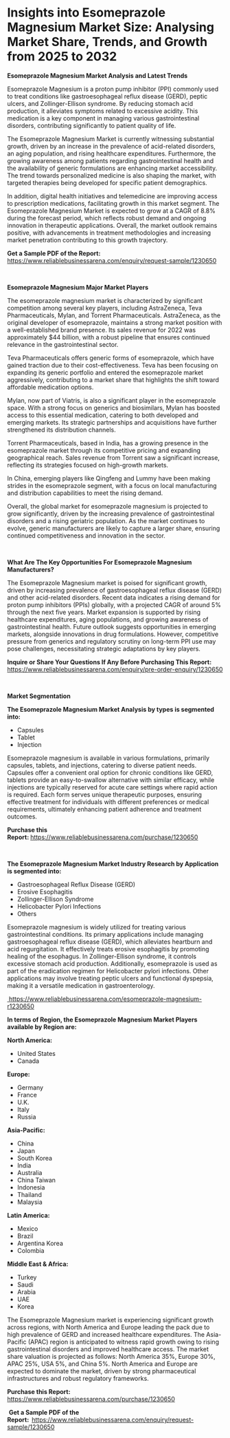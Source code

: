 <p><h1>Insights into Esomeprazole Magnesium Market Size: Analysing Market Share, Trends, and Growth from 2025 to 2032</h1></p><p><strong>Esomeprazole Magnesium Market Analysis and Latest Trends</strong></p>
<p><p>Esomeprazole Magnesium is a proton pump inhibitor (PPI) commonly used to treat conditions like gastroesophageal reflux disease (GERD), peptic ulcers, and Zollinger-Ellison syndrome. By reducing stomach acid production, it alleviates symptoms related to excessive acidity. This medication is a key component in managing various gastrointestinal disorders, contributing significantly to patient quality of life.</p><p>The Esomeprazole Magnesium Market is currently witnessing substantial growth, driven by an increase in the prevalence of acid-related disorders, an aging population, and rising healthcare expenditures. Furthermore, the growing awareness among patients regarding gastrointestinal health and the availability of generic formulations are enhancing market accessibility. The trend towards personalized medicine is also shaping the market, with targeted therapies being developed for specific patient demographics.</p><p>In addition, digital health initiatives and telemedicine are improving access to prescription medications, facilitating growth in this market segment. The Esomeprazole Magnesium Market is expected to grow at a CAGR of 8.8% during the forecast period, which reflects robust demand and ongoing innovation in therapeutic applications. Overall, the market outlook remains positive, with advancements in treatment methodologies and increasing market penetration contributing to this growth trajectory.</p></p>
<p><strong>Get a Sample PDF of the Report:&nbsp;</strong> <a href="https://www.reliablebusinessarena.com/enquiry/request-sample/1230650?utm_campaign=3568&utm_medium=2&utm_source=Github&utm_content=ia&utm_term=19042025&utm_id=esomeprazole-magnesium">https://www.reliablebusinessarena.com/enquiry/request-sample/1230650</a></p>
<p>&nbsp;</p>
<p><strong>Esomeprazole Magnesium Major Market Players</strong></p>
<p><p>The esomeprazole magnesium market is characterized by significant competition among several key players, including AstraZeneca, Teva Pharmaceuticals, Mylan, and Torrent Pharmaceuticals. AstraZeneca, as the original developer of esomeprazole, maintains a strong market position with a well-established brand presence. Its sales revenue for 2022 was approximately $44 billion, with a robust pipeline that ensures continued relevance in the gastrointestinal sector.</p><p>Teva Pharmaceuticals offers generic forms of esomeprazole, which have gained traction due to their cost-effectiveness. Teva has been focusing on expanding its generic portfolio and entered the esomeprazole market aggressively, contributing to a market share that highlights the shift toward affordable medication options.</p><p>Mylan, now part of Viatris, is also a significant player in the esomeprazole space. With a strong focus on generics and biosimilars, Mylan has boosted access to this essential medication, catering to both developed and emerging markets. Its strategic partnerships and acquisitions have further strengthened its distribution channels.</p><p>Torrent Pharmaceuticals, based in India, has a growing presence in the esomeprazole market through its competitive pricing and expanding geographical reach. Sales revenue from Torrent saw a significant increase, reflecting its strategies focused on high-growth markets.</p><p>In China, emerging players like Qingfeng and Lummy have been making strides in the esomeprazole segment, with a focus on local manufacturing and distribution capabilities to meet the rising demand.</p><p>Overall, the global market for esomeprazole magnesium is projected to grow significantly, driven by the increasing prevalence of gastrointestinal disorders and a rising geriatric population. As the market continues to evolve, generic manufacturers are likely to capture a larger share, ensuring continued competitiveness and innovation in the sector.</p></p>
<p>&nbsp;</p>
<p><strong>What Are The Key Opportunities For Esomeprazole Magnesium Manufacturers?</strong></p>
<p><p>The Esomeprazole Magnesium market is poised for significant growth, driven by increasing prevalence of gastroesophageal reflux disease (GERD) and other acid-related disorders. Recent data indicates a rising demand for proton pump inhibitors (PPIs) globally, with a projected CAGR of around 5% through the next five years. Market expansion is supported by rising healthcare expenditures, aging populations, and growing awareness of gastrointestinal health. Future outlook suggests opportunities in emerging markets, alongside innovations in drug formulations. However, competitive pressure from generics and regulatory scrutiny on long-term PPI use may pose challenges, necessitating strategic adaptations by key players.</p></p>
<p><strong>Inquire or Share Your Questions If Any Before Purchasing This Report:</strong> <a href="https://www.reliablebusinessarena.com/enquiry/pre-order-enquiry/1230650?utm_campaign=3568&utm_medium=2&utm_source=Github&utm_content=ia&utm_term=19042025&utm_id=esomeprazole-magnesium">https://www.reliablebusinessarena.com/enquiry/pre-order-enquiry/1230650</a></p>
<p>&nbsp;</p>
<p><strong>Market Segmentation</strong></p>
<p><strong>The Esomeprazole Magnesium Market Analysis by types is segmented into:</strong></p>
<p><ul><li>Capsules</li><li>Tablet</li><li>Injection</li></ul></p>
<p><p>Esomeprazole magnesium is available in various formulations, primarily capsules, tablets, and injections, catering to diverse patient needs. Capsules offer a convenient oral option for chronic conditions like GERD, tablets provide an easy-to-swallow alternative with similar efficacy, while injections are typically reserved for acute care settings where rapid action is required. Each form serves unique therapeutic purposes, ensuring effective treatment for individuals with different preferences or medical requirements, ultimately enhancing patient adherence and treatment outcomes.</p></p>
<p><strong>Purchase this Report:&nbsp;</strong><a href="https://www.reliablebusinessarena.com/purchase/1230650?utm_campaign=3568&utm_medium=2&utm_source=Github&utm_content=ia&utm_term=19042025&utm_id=esomeprazole-magnesium">https://www.reliablebusinessarena.com/purchase/1230650</a></p>
<p>&nbsp;</p>
<p><strong>The Esomeprazole Magnesium Market Industry Research by Application is segmented into:</strong></p>
<p><ul><li>Gastroesophageal Reflux Disease (GERD)</li><li>Erosive Esophagitis</li><li>Zollinger-Ellison Syndrome</li><li>Helicobacter Pylori Infections</li><li>Others</li></ul></p>
<p><p>Esomeprazole magnesium is widely utilized for treating various gastrointestinal conditions. Its primary applications include managing gastroesophageal reflux disease (GERD), which alleviates heartburn and acid regurgitation. It effectively treats erosive esophagitis by promoting healing of the esophagus. In Zollinger-Ellison syndrome, it controls excessive stomach acid production. Additionally, esomeprazole is used as part of the eradication regimen for Helicobacter pylori infections. Other applications may involve treating peptic ulcers and functional dyspepsia, making it a versatile medication in gastroenterology.</p></p>
<p><a href="https://www.reliablebusinessarena.com/esomeprazole-magnesium-r1230650?utm_campaign=3568&utm_medium=2&utm_source=Github&utm_content=ia&utm_term=19042025&utm_id=esomeprazole-magnesium">&nbsp;https://www.reliablebusinessarena.com/esomeprazole-magnesium-r1230650</a></p>
<p><strong>In terms of Region, the Esomeprazole Magnesium Market Players available by Region are:</strong></p>
<p>
    <p> <strong> North America: </strong>
        <ul>
            <li>United States</li>
            <li>Canada</li>
        </ul>
        </p> 
    <p> <strong> Europe: </strong>
        <ul>
            <li>Germany</li>
            <li>France</li>
            <li>U.K.</li>
            <li>Italy</li>
            <li>Russia</li>
        </ul>
        </p> 
    <p> <strong> Asia-Pacific: </strong>
        <ul>
            <li>China</li>
            <li>Japan</li>
            <li>South Korea</li>
            <li>India</li>
            <li>Australia</li>
            <li>China Taiwan</li>
            <li>Indonesia</li>
            <li>Thailand</li>
            <li>Malaysia</li>
        </ul>
        </p> 
    <p> <strong> Latin America: </strong>
        <ul>
            <li>Mexico</li>
            <li>Brazil</li>
            <li>Argentina Korea</li>
            <li>Colombia</li>
        </ul>
        </p> 
    <p> <strong> Middle East & Africa: </strong>
        <ul>
            <li>Turkey</li>
            <li>Saudi</li>
            <li>Arabia</li>
            <li>UAE</li>
            <li>Korea</li>
        </ul>
    </p>
    </p>
<p><p>The Esomeprazole Magnesium market is experiencing significant growth across regions, with North America and Europe leading the pack due to high prevalence of GERD and increased healthcare expenditures. The Asia-Pacific (APAC) region is anticipated to witness rapid growth owing to rising gastrointestinal disorders and improved healthcare access. The market share valuation is projected as follows: North America 35%, Europe 30%, APAC 25%, USA 5%, and China 5%. North America and Europe are expected to dominate the market, driven by strong pharmaceutical infrastructures and robust regulatory frameworks.</p></p>
<p><strong>Purchase this Report: </strong><a href="https://www.reliablebusinessarena.com/purchase/1230650?utm_campaign=3568&utm_medium=2&utm_source=Github&utm_content=ia&utm_term=19042025&utm_id=esomeprazole-magnesium">https://www.reliablebusinessarena.com/purchase/1230650</a></p>
<p>&nbsp;<strong>Get a Sample PDF of the Report:&nbsp;&nbsp;</strong><a href="https://www.reliablebusinessarena.com/enquiry/request-sample/1230650?utm_campaign=3568&utm_medium=2&utm_source=Github&utm_content=ia&utm_term=19042025&utm_id=esomeprazole-magnesium">https://www.reliablebusinessarena.com/enquiry/request-sample/1230650</a></p>
<p><strong></strong></p>
<p><p></p><p></p><p></p></p>